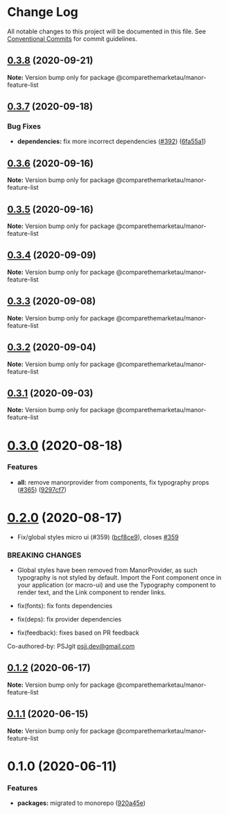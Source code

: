 # Change Log

All notable changes to this project will be documented in this file.
See [Conventional Commits](https://conventionalcommits.org) for commit guidelines.

## [0.3.8](https://github.com/comparethemarketau/manor-react/compare/@comparethemarketau/manor-feature-list@0.3.7...@comparethemarketau/manor-feature-list@0.3.8) (2020-09-21)

**Note:** Version bump only for package @comparethemarketau/manor-feature-list





## [0.3.7](https://github.com/comparethemarketau/manor-react/compare/@comparethemarketau/manor-feature-list@0.3.6...@comparethemarketau/manor-feature-list@0.3.7) (2020-09-18)


### Bug Fixes

* **dependencies:** fix more incorrect dependencies ([#392](https://github.com/comparethemarketau/manor-react/issues/392)) ([6fa55a1](https://github.com/comparethemarketau/manor-react/commit/6fa55a11ba89125ccfe61385d9776e4185bff6f3))





## [0.3.6](https://github.com/comparethemarketau/manor-react/compare/@comparethemarketau/manor-feature-list@0.3.5...@comparethemarketau/manor-feature-list@0.3.6) (2020-09-16)

**Note:** Version bump only for package @comparethemarketau/manor-feature-list





## [0.3.5](https://github.com/comparethemarketau/manor-react/compare/@comparethemarketau/manor-feature-list@0.3.4...@comparethemarketau/manor-feature-list@0.3.5) (2020-09-16)

**Note:** Version bump only for package @comparethemarketau/manor-feature-list





## [0.3.4](https://github.com/comparethemarketau/manor-react/compare/@comparethemarketau/manor-feature-list@0.3.3...@comparethemarketau/manor-feature-list@0.3.4) (2020-09-09)

**Note:** Version bump only for package @comparethemarketau/manor-feature-list





## [0.3.3](https://github.com/comparethemarketau/manor-react/compare/@comparethemarketau/manor-feature-list@0.3.2...@comparethemarketau/manor-feature-list@0.3.3) (2020-09-08)

**Note:** Version bump only for package @comparethemarketau/manor-feature-list





## [0.3.2](https://github.com/comparethemarketau/manor-react/compare/@comparethemarketau/manor-feature-list@0.3.1...@comparethemarketau/manor-feature-list@0.3.2) (2020-09-04)

**Note:** Version bump only for package @comparethemarketau/manor-feature-list





## [0.3.1](https://github.com/comparethemarketau/manor-react/compare/@comparethemarketau/manor-feature-list@0.3.0...@comparethemarketau/manor-feature-list@0.3.1) (2020-09-03)

**Note:** Version bump only for package @comparethemarketau/manor-feature-list





# [0.3.0](https://github.com/comparethemarketau/manor-react/compare/@comparethemarketau/manor-feature-list@0.2.0...@comparethemarketau/manor-feature-list@0.3.0) (2020-08-18)


### Features

* **all:** remove manorprovider from components, fix typography props ([#365](https://github.com/comparethemarketau/manor-react/issues/365)) ([9297cf7](https://github.com/comparethemarketau/manor-react/commit/9297cf72e8a7fe8762ec0dadf07d026aa88cbb44))





# [0.2.0](https://github.com/comparethemarketau/manor-react/compare/@comparethemarketau/manor-feature-list@0.1.2...@comparethemarketau/manor-feature-list@0.2.0) (2020-08-17)


* Fix/global styles micro ui (#359) ([bcf8ce9](https://github.com/comparethemarketau/manor-react/commit/bcf8ce92ba170a51113a4022728da22f47a6a768)), closes [#359](https://github.com/comparethemarketau/manor-react/issues/359)


### BREAKING CHANGES

* Global styles have been removed from ManorProvider, as such typography is not
styled by default. Import the Font component once in your application (or macro-ui) and use the
Typography component to render text, and the Link component to render links.

* fix(fonts): fix fonts dependencies

* fix(deps): fix provider dependencies

* fix(feedback): fixes based on PR feedback

Co-authored-by: PSJgit <psjj.dev@gmail.com>





## [0.1.2](https://github.com/comparethemarketau/manor-react/compare/@comparethemarketau/manor-feature-list@0.1.1...@comparethemarketau/manor-feature-list@0.1.2) (2020-06-17)

**Note:** Version bump only for package @comparethemarketau/manor-feature-list





## [0.1.1](https://github.com/comparethemarketau/manor-react/compare/@comparethemarketau/manor-feature-list@0.1.0...@comparethemarketau/manor-feature-list@0.1.1) (2020-06-15)

**Note:** Version bump only for package @comparethemarketau/manor-feature-list





# 0.1.0 (2020-06-11)


### Features

* **packages:** migrated to monorepo ([920a45e](https://github.com/comparethemarketau/manor-react/commit/920a45ec4b40a19de32f39f29693cbe1b1f314ae))
